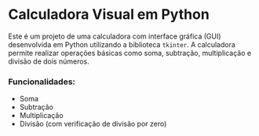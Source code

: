 # Calculadora Visual em Python

Este é um projeto de uma calculadora com interface gráfica (GUI) desenvolvida em Python utilizando a biblioteca `tkinter`. A calculadora permite realizar operações básicas como soma, subtração, multiplicação e divisão de dois números.

### Funcionalidades:
- Soma
- Subtração
- Multiplicação
- Divisão (com verificação de divisão por zero)
